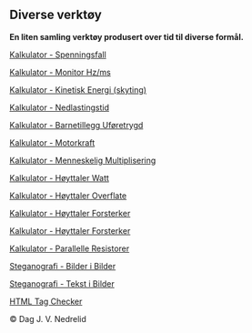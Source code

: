 ﻿## Diverse verktøy

**En liten samling verktøy produsert over tid til diverse formål.**  

[Kalkulator - Spenningsfall](https://djnedrelid.github.io/diverse-verktoy/spenningsfall/)  

[Kalkulator - Monitor Hz/ms](https://djnedrelid.github.io/diverse-verktoy/monitorcalc/)  

[Kalkulator - Kinetisk Energi (skyting)](https://djnedrelid.github.io/diverse-verktoy/kineticenergycalc/)  

[Kalkulator - Nedlastingstid](https://djnedrelid.github.io/diverse-verktoy/downloadcalc/)  

[Kalkulator - Barnetillegg Uføretrygd](https://djnedrelid.github.io/diverse-verktoy/Barnetillegg/)  

[Kalkulator - Motorkraft](https://djnedrelid.github.io/diverse-verktoy/enginecalc/)  

[Kalkulator - Menneskelig Multiplisering](https://djnedrelid.github.io/diverse-verktoy/menneskelig_multiplisering/)  

[Kalkulator - Høyttaler Watt](https://djnedrelid.github.io/diverse-verktoy/speaker_wattage_calc/)  

[Kalkulator - Høyttaler Overflate](https://djnedrelid.github.io/diverse-verktoy/speaker_surface_calc/)  

[Kalkulator - Høyttaler Forsterker](https://djnedrelid.github.io/diverse-verktoy/speaker_amp_calc/)  

[Kalkulator - Høyttaler Forsterker](https://djnedrelid.github.io/diverse-verktoy/amp_input_high_pass_filter_calc/)  

[Kalkulator - Parallelle Resistorer](https://djnedrelid.github.io/diverse-verktoy/parallel_resistor_calc/)  

[Steganografi - Bilder i Bilder](https://djnedrelid.github.io/diverse-verktoy/steganografi/bilder-i-bilder/)  

[Steganografi - Tekst i Bilder](https://djnedrelid.github.io/diverse-verktoy/steganografi/tekst-i-bilder/)  

[HTML Tag Checker](https://djnedrelid.github.io/diverse-verktoy/htmltagcheck/)  

© Dag J. V. Nedrelid
